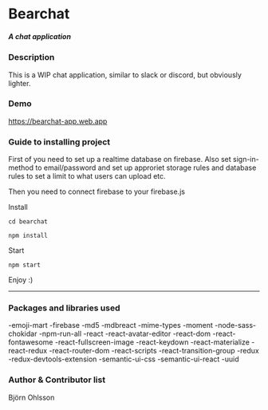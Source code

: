 # Bearchat

##### A chat application

### Description
This is a WIP chat application, similar to slack or discord, but obviously lighter.

### Demo
https://bearchat-app.web.app

### Guide to installing project

First of you need to set up a realtime database on firebase. Also set sign-in-method to email/password and set up approriet storage rules and database rules to set a limit to what users can upload etc.

Then you need to connect firebase to your firebase.js 

Install
```
cd bearchat

npm install
```

Start
```
npm start
```

Enjoy :)

------------------

### Packages and libraries used
-emoji-mart
-firebase
-md5
-mdbreact
-mime-types
-moment
-node-sass-chokidar
-npm-run-all
-react
-react-avatar-editor
-react-dom
-react-fontawesome
-react-fullscreen-image
-react-keydown
-react-materialize
-react-redux
-react-router-dom
-react-scripts
-react-transition-group
-redux
-redux-devtools-extension
-semantic-ui-css
-semantic-ui-react
-uuid

### Author & Contributor list
Björn Ohlsson